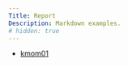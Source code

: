 ```yaml
---
Title: Report
Description: Markdown examples.
# hidden: true
---
```



* [kmom01](report/kmom01)